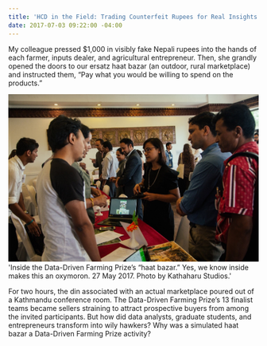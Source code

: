 ```yaml
---
title: 'HCD in the Field: Trading Counterfeit Rupees for Real Insights'
date: 2017-07-03 09:22:00 -04:00
---
```


My colleague pressed $1,000 in visibly fake Nepali rupees into the hands of each farmer, inputs dealer, and agricultural entrepreneur.   Then, she grandly opened the doors to our ersatz haat bazar (an outdoor, rural marketplace) and instructed them, “Pay what you would be willing to spend on the products.”  

![Photo 1 meredith blog.jpg](/uploads/Photo%201%20meredith%20blog.jpg) 'Inside the Data-Driven Farming Prize’s “haat bazar.”  Yes, we know inside makes this an oxymoron.  27 May 2017.  Photo by Kathaharu Studios.'

For two hours, the din associated with an actual marketplace poured out of a Kathmandu conference room. The Data-Driven Farming Prize’s 13 finalist teams became sellers straining to attract prospective buyers from among the invited participants.  But how did data analysts, graduate students, and entrepreneurs transform into wily hawkers?  Why was a simulated haat bazar a Data-Driven Farming Prize activity?